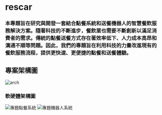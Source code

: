 # rescar
### 本專題旨在研究與開發一套結合點餐系統和送餐機器人的智慧餐飲服務解決方案。隨著科技的不斷進步，餐飲業也需要不斷創新以滿足消費者的需求。傳統的點餐送餐方式存在著效率低下、人力成本高昂和溝通不順等問題。因此，我們的專題旨在利用科技的力量改進現有的餐飲服務流程，提供更快速、更便捷的點餐和送餐體驗。
## 專案架構圖
![arch](https://github.com/Liuming9124/rescar/assets/80050536/d75bc50f-5b5e-4d16-9dfc-8a994ffa8317)

### 軟硬體架構圖
![專題點餐系統](https://github.com/Liuming9124/rescar/assets/80050536/a64760a4-cafc-4486-832e-085665ceb809)
![專題機器人系統](https://github.com/Liuming9124/rescar/assets/80050536/217129ee-011c-4697-bfd3-c6c158305194)
